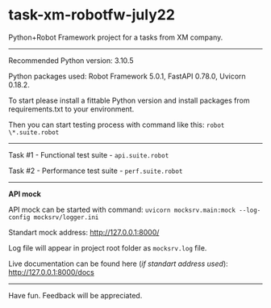 # task-xm-robotfw-july22

Python+Robot Framework project for a tasks from XM company.

---

Recommended Python version: 3.10.5

Python packages used: Robot Framework 5.0.1, FastAPI 0.78.0, Uvicorn 0.18.2.

To start please install a fittable Python version and install packages from requirements.txt to your environment.

Then you can start testing process with command like this: `robot \*.suite.robot`

---

Task #1 - Functional test suite - `api.suite.robot`

Task #2 - Performance test suite - `perf.suite.robot`

---

**API mock**

API mock can be started with command: `uvicorn mocksrv.main:mock --log-config mocksrv/logger.ini`

Standart mock address: http://127.0.0.1:8000/

Log file will appear in project root folder as `mocksrv.log` file.

Live documentation can be found here (_if standart address used_): http://127.0.0.1:8000/docs

---

Have fun. Feedback will be appreciated.
